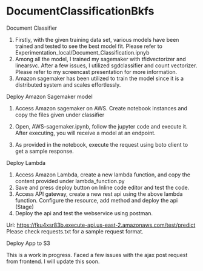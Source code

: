 # DocumentClassificationBkfs


Document Classifier

1. Firstly, with the given training data set, various models have been trained and tested to see the best model fit. Please refer to Experimentation_local/Document_Classification.ipnyb
2. Among all the model, I trained my sagemaker with tfidvectorizer and linearsvc. After a few issues, I utilized sgdclassifier and count vectorizer. Please refer to my screencast presentation for more information.
3. Amazon sagemaker has been utilized to train the model since it is a distributed system and scales effortlessly.

Deploy Amazon Sagemaker model

1. Access Amazon sagemaker on AWS. Create notebook instances and copy the files given under classifier

2. Open, AWS-sagemaker.ipynb, follow the jupyter code and execute it. After executing, you will receive a model at an endpoint.

3. As provided in the notebook, execute the request using boto client to get a sample response. 


Deploy Lambda

1. Access Amazon Lambda, create a new lambda function, and copy the content provided under lambda_function.py
2. Save and press deploy button on Inline code editor and test the code.
3. Access API gateway, create a new rest api using the above lambda function. Configure the resource, add method and deploy the api (Stage)
4. Deploy the api and test the webservice using postman. 

Url: https://fku4xsr83b.execute-api.us-east-2.amazonaws.com/test/predict
Please check requests.txt for a sample request format.


Deploy App to S3

This is a work in progress. Faced a few issues with the ajax post request from frontend. I will update this soon.








